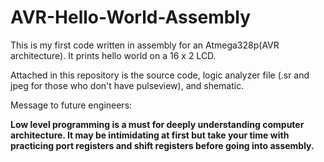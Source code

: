 # AVR-Hello-World-Assembly

This is my first code written in assembly for an Atmega328p(AVR architecture). It prints hello world on a 16 x 2 LCD. 

Attached in this repository is the source code, logic analyzer file (.sr and jpeg for those who don't have pulseview), and shematic.

Message to future engineers:

**Low level programming is a must for deeply understanding computer architecture. It may be intimidating at first but take your time with practicing 
port registers and shift registers before going into assembly.**

